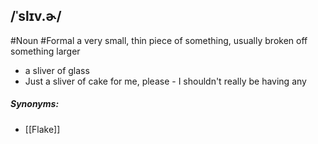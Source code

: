 ## /ˈslɪv.ɚ/
#Noun  #Formal
a very small, thin piece of something, usually broken off something larger

- a sliver of glass
- Just a sliver of cake for me, please - I shouldn't really be having any

##### Synonyms:
- [[Flake]]
